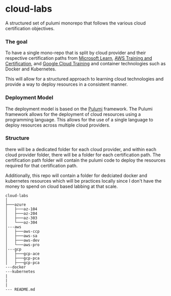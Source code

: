 # cloud-labs
A structured set of pulumi monorepo that follows the various cloud certification objectives.

### The goal
To have a single mono-repo that is split by cloud provider and their respective certification paths from [Microsoft Learn](https://learn.microsoft.com/en-us/training/), [AWS Training and Certification](https://aws.amazon.com/training/), and [Google Cloud Training](https://cloud.google.com/training) and container technologies such as Docker and Kubernetes.

This will allow for a structured approach to learning cloud technologies and provide a way to deploy resources in a consistent manner.


### Deployment Model
The deployment model is based on the [Pulumi](https://www.pulumi.com/) framework. The Pulumi framework allows for the deployment of cloud resources using a programming language. This allows for the use of a single language to deploy resources across multiple cloud providers.


### Structure
there will be a dedicated folder for each cloud provider, and within each cloud provider folder, there will be a folder for each certification path. The certification path folder will contain the pulumi code to deploy the resources required for that certification path.

Additionally, this repo will contain a folder for dedciated docker and kubernetes resources which will be practices locally since I don't have the money to spend on cloud based labbing at that scale.

```
cloud-labs
│
├───azure
│   ├───az-104
│   ├───az-204
│   ├───az-303
│   └───az-304
│---aws
│   ├───aws-ccp
│   ├───aws-sa
│   ├───aws-dev
│   └───aws-pro
│---gcp
│   ├───gcp-ace
│   ├───gcp-pca
│   ├───gcp-pca
---docker
---kubernetes
|
|
|
--- README.md
```


